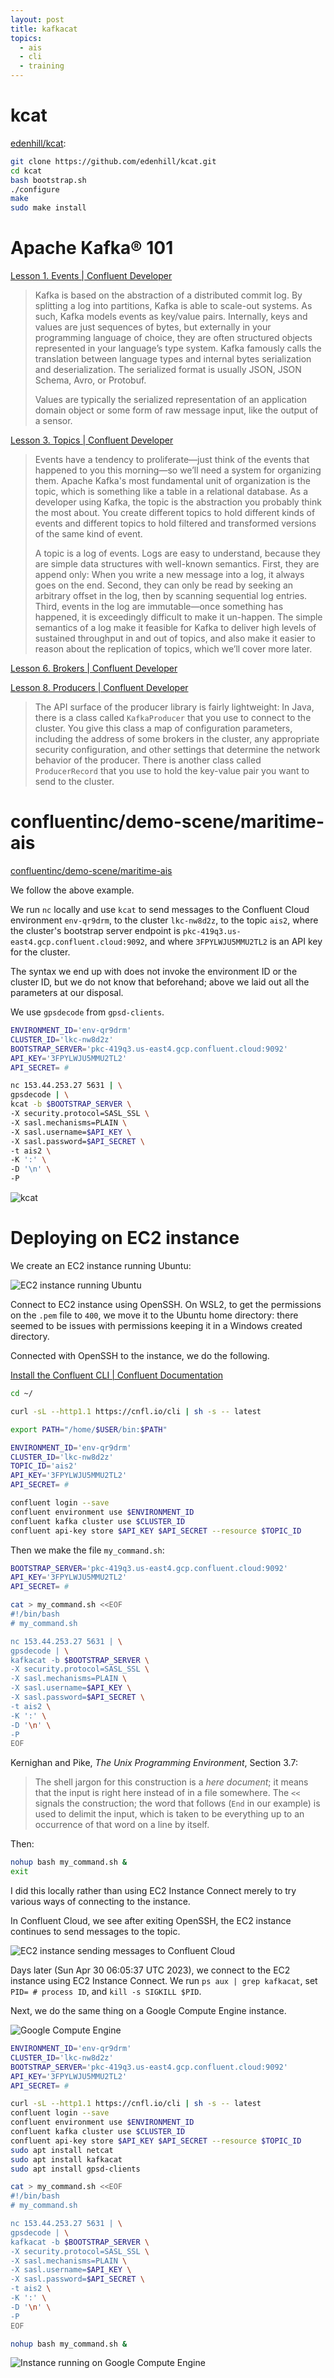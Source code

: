 ```yaml
---
layout: post
title: kafkacat
topics:
  - ais
  - cli
  - training
---
```


# kcat

[edenhill/kcat](https://github.com/edenhill/kcat):

```bash
git clone https://github.com/edenhill/kcat.git
cd kcat
bash bootstrap.sh
./configure
make
sudo make install
```

# Apache Kafka® 101

[Lesson 1. Events \| Confluent Developer](https://developer.confluent.io/learn-kafka/)

> Kafka is based on the abstraction of a distributed commit log. By splitting a log into partitions, Kafka is able to scale-out systems. As such, Kafka models events as key/value pairs. Internally, keys and values are just sequences of bytes, but externally in your programming language of choice, they are often structured objects represented in your language’s type system. Kafka famously calls the translation between language types and internal bytes serialization and deserialization. The serialized format is usually JSON, JSON Schema, Avro, or Protobuf.
>
> Values are typically the serialized representation of an application domain object or some form of raw message input, like the output of a sensor.

[Lesson 3. Topics \| Confluent Developer](https://developer.confluent.io/learn-kafka/apache-kafka/topics/)

> Events have a tendency to proliferate—just think of the events that happened to you this morning—so we’ll need a system for organizing them. Apache Kafka's most fundamental unit of organization is the topic, which is something like a table in a relational database. As a developer using Kafka, the topic is the abstraction you probably think the most about. You create different topics to hold different kinds of events and different topics to hold filtered and transformed versions of the same kind of event.
>
> A topic is a log of events. Logs are easy to understand, because they are simple data structures with well-known semantics. First, they are append only: When you write a new message into a log, it always goes on the end. Second, they can only be read by seeking an arbitrary offset in the log, then by scanning sequential log entries. Third, events in the log are immutable—once something has happened, it is exceedingly difficult to make it un-happen. The simple semantics of a log make it feasible for Kafka to deliver high levels of sustained throughput in and out of topics, and also make it easier to reason about the replication of topics, which we’ll cover more later.

[Lesson 6. Brokers \| Confluent Developer](https://developer.confluent.io/learn-kafka/apache-kafka/brokers/)

[Lesson 8. Producers \| Confluent Developer](https://developer.confluent.io/learn-kafka/apache-kafka/producers/)

> The API surface of the producer library is fairly lightweight: In Java, there is a class called `KafkaProducer` that you use to connect to the cluster. You give this class a map of configuration parameters, including the address of some brokers in the cluster, any appropriate security configuration, and other settings that determine the network behavior of the producer. There is another class called `ProducerRecord` that you use to hold the key-value pair you want to send to the cluster.

# confluentinc/demo-scene/maritime-ais

[confluentinc/demo-scene/maritime-ais](https://github.com/confluentinc/demo-scene/tree/master/maritime-ais)

We follow the above example.

We run `nc` locally and use `kcat` to send messages to the Confluent Cloud environment
`env-qr9drm`, to the cluster `lkc-nw8d2z`, to the topic `ais2`, 
where the cluster's bootstrap server endpoint is `pkc-419q3.us-east4.gcp.confluent.cloud:9092`, and
where `3FPYLWJU5MMU2TL2` is an API key for the cluster.

The syntax we end up with does not invoke the environment ID or the cluster ID, but we do not
know that beforehand; above we laid out all the parameters at our disposal.

We use `gpsdecode` from `gpsd-clients`.

```bash
ENVIRONMENT_ID='env-qr9drm'
CLUSTER_ID='lkc-nw8d2z'
BOOTSTRAP_SERVER='pkc-419q3.us-east4.gcp.confluent.cloud:9092'
API_KEY='3FPYLWJU5MMU2TL2'
API_SECRET= #

nc 153.44.253.27 5631 | \
gpsdecode | \
kcat -b $BOOTSTRAP_SERVER \
-X security.protocol=SASL_SSL \
-X sasl.mechanisms=PLAIN \
-X sasl.username=$API_KEY \
-X sasl.password=$API_SECRET \
-t ais2 \
-K ':' \
-D '\n' \
-P
```

![kcat](/images/Confluent/ais2_kcat.jpeg)

# Deploying on EC2 instance

We create an EC2 instance running Ubuntu:

![EC2 instance running Ubuntu](/images/Confluent/aws_ec2_instance.jpeg)

Connect to EC2 instance using OpenSSH. On WSL2, to get the permissions on the `.pem` file to `400`,
we move it to the Ubuntu home directory: there seemed to be issues with permissions keeping it in a Windows created directory.

Connected with OpenSSH to the instance, we do the following.

[Install the Confluent CLI \| Confluent Documentation](https://docs.confluent.io/confluent-cli/current/install.html)

```bash
cd ~/

curl -sL --http1.1 https://cnfl.io/cli | sh -s -- latest

export PATH="/home/$USER/bin:$PATH"

ENVIRONMENT_ID='env-qr9drm'
CLUSTER_ID='lkc-nw8d2z'
TOPIC_ID='ais2'
API_KEY='3FPYLWJU5MMU2TL2'
API_SECRET= #

confluent login --save
confluent environment use $ENVIRONMENT_ID
confluent kafka cluster use $CLUSTER_ID
confluent api-key store $API_KEY $API_SECRET --resource $TOPIC_ID
```

Then we make the file `my_command.sh`:

```bash
BOOTSTRAP_SERVER='pkc-419q3.us-east4.gcp.confluent.cloud:9092'
API_KEY='3FPYLWJU5MMU2TL2'
API_SECRET= #

cat > my_command.sh <<EOF
#!/bin/bash
# my_command.sh

nc 153.44.253.27 5631 | \
gpsdecode | \
kafkacat -b $BOOTSTRAP_SERVER \
-X security.protocol=SASL_SSL \
-X sasl.mechanisms=PLAIN \
-X sasl.username=$API_KEY \
-X sasl.password=$API_SECRET \
-t ais2 \
-K ':' \
-D '\n' \
-P
EOF
```

Kernighan and Pike, *The Unix Programming Environment*, Section 3.7:

> The shell jargon for this construction is a *here document*; it means that the input is right here instead of in a file
> somewhere. The `<<` signals the construction; the word that follows (`End` in our example) is used to delimit the input,
> which is taken to be everything up to an occurrence of that word on a line by itself.

Then:

```bash
nohup bash my_command.sh &
exit
```

I did this locally rather than using EC2 Instance Connect merely to try various ways of connecting to the instance.

In Confluent Cloud, we see after exiting OpenSSH, the EC2 instance continues to send messages to the topic.

![EC2 instance sending messages to Confluent Cloud](/images/Confluent/aws_nohup.jpeg)

Days later (Sun Apr 30 06:05:37 UTC 2023), we connect to the EC2 instance using EC2 Instance Connect. We run
`ps aux | grep kafkacat`, set `PID= # process ID`, and `kill -s SIGKILL $PID`.

Next, we do the same thing on a Google Compute Engine instance.

![Google Compute Engine](/images/Confluent/GCP_kafkacat_cluster.jpeg)

```bash
ENVIRONMENT_ID='env-qr9drm'
CLUSTER_ID='lkc-nw8d2z'
BOOTSTRAP_SERVER='pkc-419q3.us-east4.gcp.confluent.cloud:9092'
API_KEY='3FPYLWJU5MMU2TL2'
API_SECRET= #

curl -sL --http1.1 https://cnfl.io/cli | sh -s -- latest
confluent login --save
confluent environment use $ENVIRONMENT_ID
confluent kafka cluster use $CLUSTER_ID
confluent api-key store $API_KEY $API_SECRET --resource $TOPIC_ID
sudo apt install netcat
sudo apt install kafkacat
sudo apt install gpsd-clients

cat > my_command.sh <<EOF
#!/bin/bash
# my_command.sh

nc 153.44.253.27 5631 | \
gpsdecode | \
kafkacat -b $BOOTSTRAP_SERVER \
-X security.protocol=SASL_SSL \
-X sasl.mechanisms=PLAIN \
-X sasl.username=$API_KEY \
-X sasl.password=$API_SECRET \
-t ais2 \
-K ':' \
-D '\n' \
-P
EOF

nohup bash my_command.sh &
```

![Instance running on Google Compute Engine](/images/Confluent/ComputeEngine_kafkacat.jpeg)